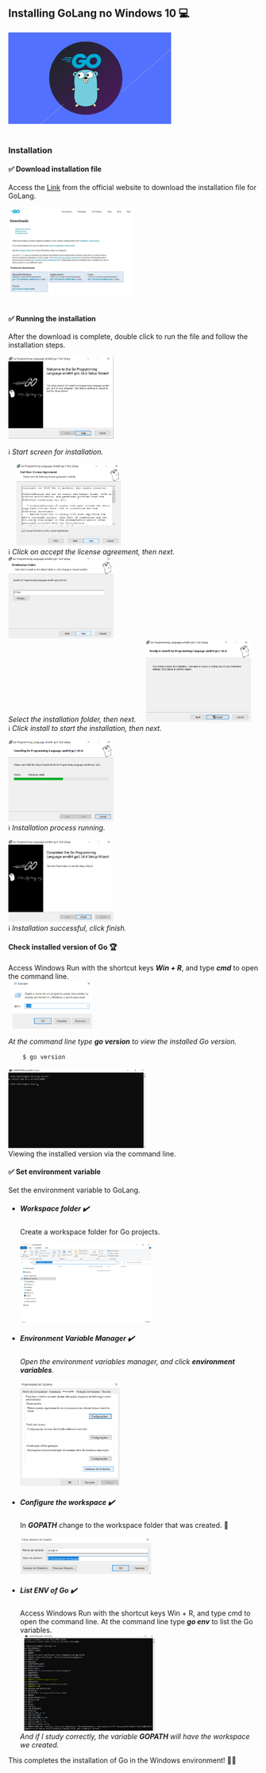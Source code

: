 #

## Installing GoLang no Windows 10 :computer:

  <img src="/content/images/install-go/gopher_home.png" width="65%"> \
    &nbsp;

### Installation


#### :white_check_mark: Download installation file

  Access the [Link](https://golang.org/dl/) from the official website to download the installation file for GoLang.

  <img src="/content/images/download-go.png" width="50%">\
  &nbsp;


#### :white_check_mark: Running the installation

  After the download is complete, double click to run the file and follow the installation steps.


  <img src="/content/images/install-go/windows/install_next.png" width="42%">   &nbsp;

  :information_source: *Start screen for installation.*

  &nbsp;
  &nbsp; 
  <img src="/content/images/install-go/windows/install_accept.png" width="42%"> <br>
  :information_source: *Click on accept the license agreement, then next.*
  &nbsp;
  &nbsp;
  <img src="/content/images/install-go/windows/install_path.png" width="42%"> <br>
  *Select the installation folder, then next.*
  &nbsp;
  &nbsp;
  <img src="/content/images/install-go/windows/install_installer.png" width="42%"> <br>
  :information_source: *Click install to start the installation, then next.*
  &nbsp;
  &nbsp;

  <img src="/content/images/install-go/windows/instal_running.png" width="42%"> <br>
  :information_source: *Installation process running.*
  &nbsp;
  &nbsp;

  <img src="/content/images/install-go/windows/install_finish.png" width="42%"> <br>
  :information_source: *Installation successful, click finish.*
  &nbsp;
  &nbsp;

#### Check installed version of Go :trophy:

  Access Windows Run with the shortcut keys ***Win + R***, and type ***cmd*** to open the command line. <br>
  &nbsp;
  <img src="/content/images/install-go/windows/win_R.png" width="32%">   &nbsp;

  
    
*At the command line type **go version** to view the installed Go version.*
```bash
    $ go version
  ```

  <img src="/content/images/install-go/windows/version.png" width="55%"> <br>
  Viewing the installed version via the command line.
  &nbsp;



#### :white_check_mark: Set environment variable

Set the environment variable to GoLang.

* ##### Workspace folder :heavy_check_mark:

  Create a workspace folder for Go projects.

  <img src="/content/images/install-go/windows/create_folder_go_workspace.png" width="55%"> <br>

* ##### Environment Variable Manager :heavy_check_mark:

  *Open the environment variables manager, and click **environment variables**.* <br>

  <img src="/content/images/install-go/windows/set_environment.png" width="42%"> <br>


* ##### Configure the workspace :heavy_check_mark:

  In ***GOPATH*** change to the workspace folder that was created. :file_folder:

  <img src="/content/images/install-go/windows/go_workspace_path.png" width="55%"> <br>  

  
* ##### List ENV of Go :heavy_check_mark:

  Access Windows Run with the shortcut keys Win + R, and type cmd to open the command line.
  At the command line type ***go env*** to list the Go variables.  
  &nbsp;
  <img src="/content/images/install-go/windows/go_workspace_env.png" width="55%"> <br>
  *And if I study correctly, the variable **GOPATH** will have the workspace we created.*
  <br>

This completes the installation of Go in the Windows environment! :muscle::dart:
